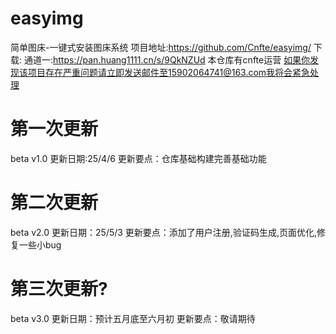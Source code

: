 # easyimg
简单图床-一键式安装图床系统
项目地址:https://github.com/Cnfte/easyimg/
下载:
通道一:https://pan.huang1111.cn/s/9QkNZUd
本仓库有cnfte运营
如果你发现该项目存在严重问题请立即发送邮件至15902064741@163.com我将会紧急处理
# 第一次更新
beta v1.0
更新日期:25/4/6
更新要点：仓库基础构建完善基础功能
# 第二次更新
beta v2.0
更新日期：25/5/3
更新要点：添加了用户注册,验证码生成,页面优化,修复一些小bug
# 第三次更新?
beta v3.0
更新日期：预计五月底至六月初
更新要点：敬请期待

